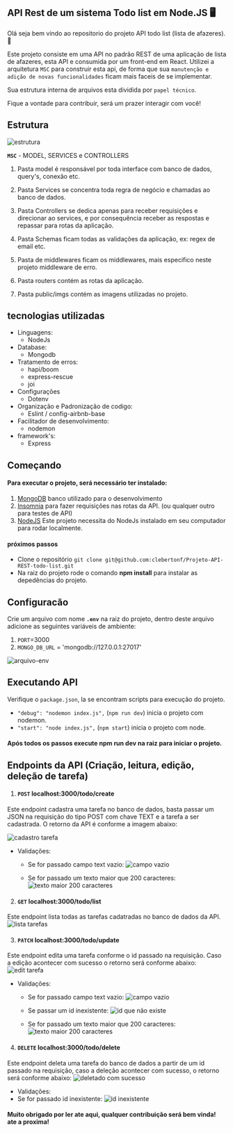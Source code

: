 ## API Rest de um sistema Todo list em Node.JS :desktop_computer:

Olá seja bem vindo ao repositorio do projeto API todo list (lista de afazeres). :rocket:

Este projeto consiste em uma API no padrão REST de uma aplicação de lista de afazeres,
esta API e consumida por um front-end em React. Utilizei a arquitetura `MSC` para construir esta api, de forma que sua `manutenção e adição de novas funcionalidades` ficam mais faceis de se implementar.

Sua estrutura interna de arquivos esta dividida por `papel técnico`.

Fique a vontade para contribuir, será um prazer interagir com você!

## Estrutura

![estrutura](./public/imgs/01-estrutura-project.png)

**`MSC`** - MODEL, SERVICES e CONTROLLERS

1. Pasta model é responsável por toda interface com banco de dados, query's, conexão etc.

2. Pasta Services se concentra toda regra de negócio e chamadas ao banco de dados.

3. Pasta Controllers se dedica apenas para receber requisições e direcionar ao services, e por
    consequência receber as respostas e repassar para rotas da aplicação.

4. Pasta Schemas ficam todas as validações da aplicação, ex: regex de email etc.

5. Pasta de middlewares ficam os middlewares, mais especifico neste projeto middleware de erro.

6. Pasta routers contém as rotas da aplicação.

7. Pasta public/imgs contém as imagens utilizadas no projeto.

## tecnologias utilizadas

- Linguagens:
  - NodeJs
- Database: 
  - Mongodb
- Tratamento de erros:
  - hapi/boom
  - express-rescue
  - joi
- Configurações
  - Dotenv
- Organização e Padronização de codigo:
  - Eslint / config-airbnb-base
- Facilitador de desenvolvimento:
  - nodemon
- framework's:
  - Express

## Começando

#### Para executar o projeto, será necessário ter instalado:

1. [MongoDB](https://www.mongodb.com/try/download/community) banco utilizado para o desenvolvimento
2. [Insomnia](https://insomnia.rest/download) para fazer requisições nas rotas da API. (ou qualquer outro para testes de API)
3. [NodeJS](https://nodejs.org/en/) Este projeto necessita do NodeJs instalado em seu computador para rodar localmente.

#### próximos passos

- Clone o repositório `git clone git@github.com:clebertonf/Projeto-API-REST-todo-list.git`
- Na raiz do projeto rode o comando **npm install** para instalar as depedências do projeto.

## Configuracão

Crie um arquivo com nome **`.env`** na raiz do projeto, dentro deste arquivo adicione as seguintes variáveis de ambiente:

1. `PORT`=3000
2. `MONGO_DB_URL` = 'mongodb://127.0.0.1:27017'

![arquivo-env](./public/imgs/02-arquivo-env.png)

## Executando API

Verifique o `package.json`, la se encontram scripts para execução do projeto.

- `"debug": "nodemon index.js",`  (`npm run dev`) inicia o projeto com nodemon.
- `"start": "node index.js",` (`npm start`) inicia o projeto com  node.

#### Após todos os passos execute npm run dev na raiz para iniciar o projeto.

## Endpoints da API (Criação, leitura, edição, deleção de tarefa)

1. #### `POST` localhost:3000/todo/create
  Este endpoint cadastra uma tarefa no banco de dados, basta passar um JSON  na
  requisição do tipo POST com chave TEXT e a tarefa a ser cadastrada. O retorno da
  API é conforme a imagem abaixo:

  ![cadastro tarefa](./public/imgs/03-cadstro-tarefa.png)

- Validações:
  - Se for passado campo text vazio:
  ![campo vazio](./public/imgs/04-campo-vazio.png)

  - Se for passado um texto maior que 200 caracteres:
  ![texto maior 200 caracteres](./public/imgs/05-campo-maior-200-caracteres.png)

2. #### `GET` localhost:3000/todo/list
  Este endpoint lista todas as tarefas cadatradas no banco de dados da API.
   ![lista tarefas](./public/imgs/06-listar-tarefas.png)

3. #### `PATCH` localhost:3000/todo/update
  Este endpoint edita uma tarefa conforme o id passado na requisição. Caso a edição 
  acontecer com sucesso o retorno será conforme abaixo:
   ![edit tarefa](./public/imgs/07-editar-tarefa.png)

- Validações:
  - Se for passado campo text vazio:
  ![campo vazio](./public/imgs/08-campo-vazio.png)

  - Se passar um id inexistente:
  ![id que  não existe](./public/imgs/09-task-not-found.png)

  - Se for passado um texto maior que 200 caracteres:
  ![texto maior 200 caracteres](./public/imgs/12-texto-miaor-200-edit-task.png)

4. #### `DELETE` localhost:3000/todo/delete
  Este endpoint deleta uma tarefa do banco de dados a partir de um id passado na requisição,
  caso a deleção acontecer com sucesso, o retorno será conforme abaixo:
  ![deletado com sucesso](./public/imgs/11-deleted.png)

  - Validações:
  - Se for passado id inexistente:
  ![id inexistente](./public/imgs/10-task-not-found-delete.png)


#### Muito obrigado por ler ate aqui, qualquer contribuição será bem vinda! ate a proxima!